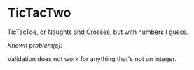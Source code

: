 # TicTacTwo
TicTacToe, or Naughts and Crosses, but with numbers I guess.


*Known problem(s):*

Validation does not work for anything that's not an integer.
